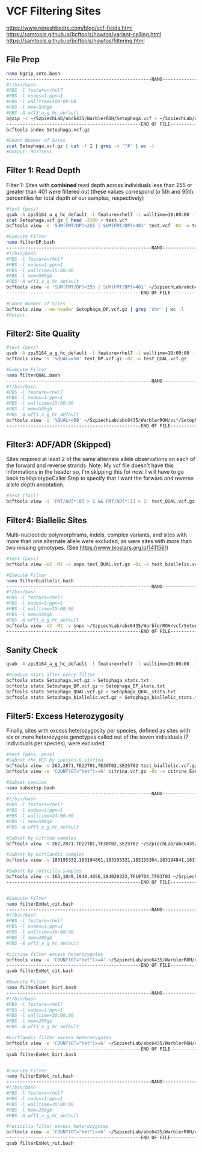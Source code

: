 # VCF Filtering Sites
https://www.reneshbedre.com/blog/vcf-fields.html
https://samtools.github.io/bcftools/howtos/variant-calling.html
https://samtools.github.io/bcftools/howtos/filtering.html


## File Prep 
```bash
nano bgzip_seto.bash
------------------------------------------------------NANO------------------------------------------------
#!/bin/bash
#PBS -l feature=rhel7
#PBS -l nodes=1:ppn=1
#PBS -l walltime=100:00:00
#PBS -l mem=500gb
#PBS -A wff3_a_g_hc_default
bgzip -c ~/SzpiechLab/abc6435/WarblerROH/Setophaga.vcf > ~/SzpiechLab/abc6435/WarblerROH/Setophaga.vcf.gz
--------------------------------------------------END OF FILE---------------------------------------------
bcftools index Setophaga.vcf.gz

#Count Number of Sites
zcat Setophaga.vcf.gz | cut -f 1 | grep -v '^#' | wc -l
#Output: 90715651
```

## Filter 1: Read Depth
Filter 1: Sites with **combined** read depth across individuals less than 255 or greater than 401 were filtered out (these values correspond to 5th and 95th percentiles for total depth of our samples, respectively)
```bash
#test (pass)
qsub -A zps5164_a_g_hc_default -l feature=rhel7 -l walltime=10:00:00 -l nodes=1:ppn=1 -l mem=100gb -I
zcat Setophaga.vcf.gz | head -2300 > test.vcf
bcftools view -e 'SUM(FMT/DP)<255 | SUM(FMT/DP)>401' test.vcf -Oz -o test_DP.vcf.gz

#Execute Filter
nano filterDP.bash
------------------------------------------------------NANO------------------------------------------------
#!/bin/bash
#PBS -l feature=rhel7
#PBS -l nodes=1:ppn=1
#PBS -l walltime=15:00:00
#PBS -l mem=500gb
#PBS -A wff3_a_g_hc_default
bcftools view -e 'SUM(FMT/DP)<255 | SUM(FMT/DP)>401' ~/SzpiechLab/abc6435/WarblerROH/vcf/Setophaga.vcf.gz -Oz -o ~/SzpiechLab/abc6435/WarblerROH/vcf/Setophaga_DP.vcf.gz
--------------------------------------------------END OF FILE---------------------------------------------

#Count Number of Sites
bcftools view --no-header Setophaga_DP.vcf.gz | grep 'chr' | wc -l
#Output: 
```
## Filter2: Site Quality 
```bash
#test (pass)
qsub -A zps5164_a_g_hc_default -l feature=rhel7 -l walltime=10:00:00 -l nodes=1:ppn=1 -l mem=100gb -I
bcftools view -i '%QUAL>=50' test_DP.vcf.gz -Oz -o test_QUAL.vcf.gz

#Execute Filter
nano filterQUAL.bash
------------------------------------------------------NANO------------------------------------------------
#!/bin/bash
#PBS -l feature=rhel7
#PBS -l nodes=1:ppn=1
#PBS -l walltime=15:00:00
#PBS -l mem=500gb
#PBS -A wff3_a_g_hc_default
bcftools view -i '%QUAL>=50' ~/SzpiechLab/abc6435/WarblerROH/vcf/Setophaga_DP.vcf.gz -Oz -o ~/SzpiechLab/abc6435/WarblerROH/vcf/Setophaga_QUAL.vcf.gz
--------------------------------------------------END OF FILE---------------------------------------------
```

## Filter3: ADF/ADR (Skipped)
 Sites required at least 2 of the same alternate allele observations on each of the forward and reverse strands.  Note: My vcf file doesn't have this  informations in the header so, I'm skipping this for now. I will have to go back to HaplotypeCaller Step to specify that I want the forward and reverse allele depth annotation. 
```bash
#test (fail)
bcftools view -i 'FMT/AD[*:0] > 1 && FMT/AD[*:1] > 1' test_QUAL.vcf.gz -Oz -o test_ADR_ADF.vcf.gz 
```

## Filter4: Biallelic Sites
Multi-nucleotide polymorphisms, indels, complex variants, and sites with more than one alternate allele were excluded, as were sites with more than two missing genotypes. (See https://www.biostars.org/p/141156/)
```bash
#test (pass)
bcftools view -m2 -M2 -v snps test_QUAL.vcf.gz -Oz -o test_biallelic.vcf.gz

#Execute Filter
nano filterbiallelic.bash
------------------------------------------------------NANO------------------------------------------------
#!/bin/bash
#PBS -l feature=rhel7
#PBS -l nodes=1:ppn=1
#PBS -l walltime=15:00:00
#PBS -l mem=500gb
#PBS -A wff3_a_g_hc_default
bcftools view -m2 -M2 -v snps ~/SzpiechLab/abc6435/WarblerROH/vcf/Setophaga_QUAL.vcf.gz -Oz -o ~/SzpiechLab/abc6435/WarblerROH/vcf/Setophaga_biallelic.vcf.gz 
--------------------------------------------------END OF FILE---------------------------------------------

```
## Sanity Check
```bash 
qsub -A zps5164_a_g_hc_default -l feature=rhel7 -l walltime=10:00:00 -l nodes=1:ppn=1 -l mem=100gb -I

#Produce stats after every filter
bcftools stats Setophaga.vcf.gz > Setophaga_stats.txt
bcftools stats Setophaga_DP.vcf.gz > Setophaga_DP_stats.txt
bcftools stats Setophaga_QUAL.vcf.gz > Setophaga_QUAL_stats.txt
bcftools stats Setophaga_biallelic.vcf.gz > Setophaga_biallelic_stats.txt

```
## Filter5: Excess Heterozygosity
Finally, sites with excess heterozygosity per species, defined as sites with six or more heterozygote genotypes called out of the seven individuals (7 individuals per species), were excluded.  

```bash
#test (pass, pass)
#Subset the VCF by species-S.citrina
bcftools view -s 262,2871,TE22T01,TE30T02,SE25T02 test_biallelic.vcf.gz -Oz -o citrina.vcf.gz
bcftools view -e 'COUNT(GT="het")>=6' citrina.vcf.gz -Oz -o citrina_ExHet.vcf.gz

#Subset species 
nano subsetsp.bash
------------------------------------------------------NANO------------------------------------------------
#!/bin/bash
#PBS -l feature=rhel7
#PBS -l nodes=1:ppn=1
#PBS -l walltime=24:00:00
#PBS -l mem=500gb
#PBS -A wff3_a_g_hc_default

#Subset by citrina samples
bcftools view -s 262,2871,TE22T01,TE30T02,SE25T02 ~/SzpiechLab/abc6435/WarblerROH/vcf/Setophaga/Setophaga_biallelic.vcf.gz -Oz -o ~/SzpiechLab/abc6435/WarblerROH/vcf/citrina.vcf.gz

#Subset by kirtlandii samples
bcftools view -s 183195332,183194861,183195321,183195304,183194841,183195326,183195312 ~/SzpiechLab/abc6435/WarblerROH/vcf/Setophaga/Setophaga_biallelic.vcf.gz -Oz -o ~/SzpiechLab/abc6435/WarblerROH/vcf/kirtlandii.vcf.gz

#Subset by ruticilla samples
bcftools view -s 163,1049,1940,4056,284029323,TF19T04,TF03T03 ~/SzpiechLab/abc6435/WarblerROH/vcf/Setophaga/Setophaga_biallelic.vcf.gz -Oz -o ~/SzpiechLab/abc6435/WarblerROH/vcf/ruticilla.vcf.gz
--------------------------------------------------END OF FILE---------------------------------------------


#Execute Filter
nano filterExHet_cit.bash
------------------------------------------------------NANO------------------------------------------------
#!/bin/bash
#PBS -l feature=rhel7
#PBS -l nodes=1:ppn=1
#PBS -l walltime=30:00:00
#PBS -l mem=200gb
#PBS -A wff3_a_g_hc_default

#citrina filter excess heterozygotes
bcftools view -e 'COUNT(GT="het")>=4' ~/SzpiechLab/abc6435/WarblerROH/vcf/citrina.vcf.gz -Oz -o ~/SzpiechLab/abc6435/WarblerROH/vcf/citrina_ExHet.vcf.gz
--------------------------------------------------END OF FILE---------------------------------------------
qsub filterExHet_cit.bash

#Execute Filter
nano filterExHet_kirt.bash
------------------------------------------------------NANO------------------------------------------------
#!/bin/bash
#PBS -l feature=rhel7
#PBS -l nodes=1:ppn=1
#PBS -l walltime=30:00:00
#PBS -l mem=200gb
#PBS -A wff3_a_g_hc_default

#kirtlandii filter excess heterozygotes
bcftools view -e 'COUNT(GT="het")>=6' ~/SzpiechLab/abc6435/WarblerROH/vcf/kirtlandii.vcf.gz -Oz -o ~/SzpiechLab/abc6435/WarblerROH/vcf/kirtlandii_ExHet.vcf.gz
--------------------------------------------------END OF FILE---------------------------------------------
qsub filterExHet_kirt.bash


#Execute Filter
nano filterExHet_rut.bash
------------------------------------------------------NANO------------------------------------------------
#!/bin/bash
#PBS -l feature=rhel7
#PBS -l nodes=1:ppn=1
#PBS -l walltime=30:00:00
#PBS -l mem=200gb
#PBS -A wff3_a_g_hc_default

#ruticilla filter excess heterozygotes
bcftools view -e 'COUNT(GT="het")>=6' ~/SzpiechLab/abc6435/WarblerROH/vcf/ruticilla.vcf.gz -Oz -o ~/SzpiechLab/abc6435/WarblerROH/vcf/ruticilla_ExHet.vcf.gz
--------------------------------------------------END OF FILE---------------------------------------------
qsub filterExHet_rut.bash
```

